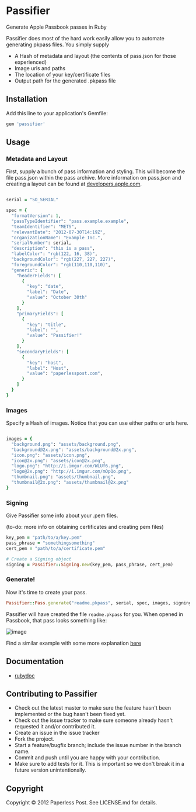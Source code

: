 # Passifier

Generate Apple Passbook passes in Ruby

Passifier does most of the hard work easily allow you to automate generating pkpass files. You simply supply
  
* A Hash of metadata and layout (the contents of pass.json for those experienced)
* Image urls and paths
* The location of your key/certificate files
* Output path for the generated .pkpass file
  
## Installation

Add this line to your application's Gemfile:

```ruby
gem 'passifier'
```

## Usage

### Metadata and Layout

First, supply a bunch of pass information and styling.  This will become the file pass.json within the pass archive.  More information on pass.json and creating a layout can be found at [developers.apple.com](https://developer.apple.com/library/prerelease/ios/documentation/UserExperience/Reference/PassKit_Bundle/Chapters/Introduction.html).

```ruby

serial = "SO_SERIAL"

spec = {
  "formatVersion": 1,
  "passTypeIdentifier": "pass.example.example",
  "teamIdentifier": "METS",
  "relevantDate": "2012-07-30T14:19Z",          
  "organizationName": "Example Inc.",
  "serialNumber": serial,
  "description": "this is a pass",
  "labelColor": "rgb(122, 16, 38)",
  "backgroundColor": "rgb(227, 227, 227)",
  "foregroundColor": "rgb(110,110,110)",
  "generic": {
    "headerFields": [
      {
        "key": "date",
        "label": "Date",
        "value": "October 30th"
      }
    ],
    "primaryFields": [
      {
        "key": "title",
        "label": "",
        "value": "Passifier!"
      }
    ],
    "secondaryFields": [
      {
        "key": "host",
        "label": "Host",
        "value": "paperlesspost.com",
      }
    ]
  }
}
```

### Images

Specify a Hash of images. Notice that you can use either paths or urls here.

```ruby

images = {
  "background.png": "assets/background.png",
  "background@2x.png": "assets/background@2x.png",
  "icon.png": "assets/icon.png",
  "icon@2x.png": "assets/icon@2x.png",
  "logo.png": "http://i.imgur.com/WLUf6.png",
  "logo@2x.png": "http://i.imgur.com/mOpQo.png",
  "thumbnail.png": "assets/thumbnail.png",
  "thumbnail@2x.png": "assets/thumbnail@2x.png"
}
```

### Signing

Give Passifier some info about your .pem files.  

(to-do: more info on obtaining certificates and creating pem files)

```ruby
key_pem = "path/to/a/key.pem"
pass_phrase = "somethingsomething"
cert_pem = "path/to/a/certificate.pem"

# Create a Signing object
signing = Passifier::Signing.new(key_pem, pass_phrase, cert_pem)
```

### Generate!

Now it's time to create your pass.

```ruby
Passifier::Pass.generate("readme.pkpass", serial, spec, images, signing)
```

Passifier will have created the file `readme.pkpass` for you.  When opened in Passbook, that pass looks something like:

![image](http://i.imgur.com/fooaB.jpg)

Find a similar example with some more explanation [here](http://github.com/paperlesspost/passifier/blob/master/examples/simple.rb)

## Documentation

* [rubydoc](http://rubydoc.info/github/paperlesspost/passifier)

## Contributing to Passifier
 
* Check out the latest master to make sure the feature hasn't been implemented or the bug hasn't been fixed yet.
* Check out the issue tracker to make sure someone already hasn't requested it and/or contributed it.
* Create an issue in the issue tracker
* Fork the project.
* Start a feature/bugfix branch; include the issue number in the branch name.
* Commit and push until you are happy with your contribution.
* Make sure to add tests for it. This is important so we don't break it in a future version unintentionally.

## Copyright

Copyright © 2012 Paperless Post. See LICENSE.md for details.

